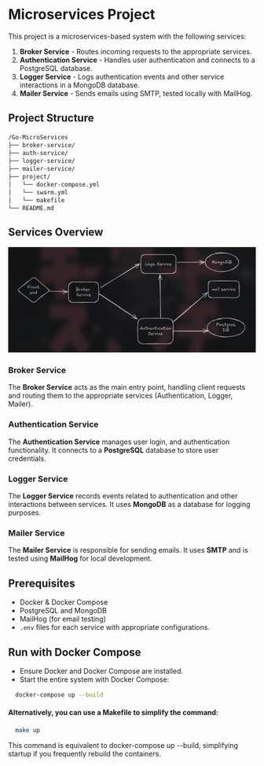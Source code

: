 # Microservices Project

This project is a microservices-based system with the following services:
1. **Broker Service** - Routes incoming requests to the appropriate services.
2. **Authentication Service** - Handles user authentication and connects to a PostgreSQL database.
3. **Logger Service** - Logs authentication events and other service interactions in a MongoDB database.
4. **Mailer Service** - Sends emails using SMTP, tested locally with MailHog.

## Project Structure

```plaintext
/Go-MicroServices
├── broker-service/
├── auth-service/
├── logger-service/
├── mailer-service/
├── project/
│   └── docker-compose.yml
│   └── swarm.yml
│   └── makefile
└── README.md
``` 

## Services Overview

![Project Architecture](project/assets/arch.png)


### Broker Service
The **Broker Service** acts as the main entry point, handling client requests and routing them to the appropriate services (Authentication, Logger, Mailer).

### Authentication Service
The **Authentication Service** manages user login, and authentication functionality. It connects to a **PostgreSQL** database to store user credentials.

### Logger Service
The **Logger Service** records events related to authentication and other interactions between services. It uses **MongoDB** as a database for logging purposes.

### Mailer Service
The **Mailer Service** is responsible for sending emails. It uses **SMTP** and is tested using **MailHog** for local development.

## Prerequisites

- Docker & Docker Compose
- PostgreSQL and MongoDB
- MailHog (for email testing)
- `.env` files for each service with appropriate configurations.


## Run with Docker Compose

- Ensure Docker and Docker Compose are installed.
- Start the entire system with Docker Compose:
```bash
  docker-compose up --build
```

#### Alternatively, you can use a Makefile to simplify the command:
```bash
  make up
```
This command is equivalent to docker-compose up --build, simplifying startup if you frequently rebuild the containers.


